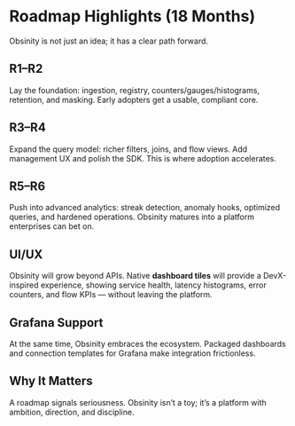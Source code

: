 # Roadmap Highlights (18 Months)

Obsinity is not just an idea; it has a clear path forward.

## R1–R2
Lay the foundation: ingestion, registry, counters/gauges/histograms, retention, and masking. Early adopters get a usable, compliant core.

## R3–R4
Expand the query model: richer filters, joins, and flow views. Add management UX and polish the SDK. This is where adoption accelerates.

## R5–R6
Push into advanced analytics: streak detection, anomaly hooks, optimized queries, and hardened operations. Obsinity matures into a platform enterprises can bet on.

## UI/UX
Obsinity will grow beyond APIs. Native **dashboard tiles** will provide a DevX-inspired experience, showing service health, latency histograms, error counters, and flow KPIs — without leaving the platform.

## Grafana Support
At the same time, Obsinity embraces the ecosystem. Packaged dashboards and connection templates for Grafana make integration frictionless.

## Why It Matters
A roadmap signals seriousness. Obsinity isn’t a toy; it’s a platform with ambition, direction, and discipline.


